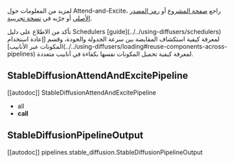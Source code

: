 لمزيد من المعلومات حول Attend-and-Excite، راجع [صفحة المشروع](https://attendandexcite.github.io/Attend-and-Excite/) أو [رمز المصدر الأصلي](https://github.com/AttendAndExcite/Attend-and-Excite) أو جرّبه في [نسخة تجريبية](https://huggingface.co/spaces/AttendAndExcite/Attend-and-Excite).

<Tip>
تأكد من الاطلاع على دليل Schedulers [guide](../../using-diffusers/schedulers) لمعرفة كيفية استكشاف المقايضة بين سرعة الجدولة والجودة، وقسم [إعادة استخدام المكونات عبر الأنابيب](../../using-diffusers/loading#reuse-components-across-pipelines) لمعرفة كيفية تحميل المكونات نفسها بكفاءة في أنابيب متعددة.
</Tip>

## StableDiffusionAttendAndExcitePipeline

[[autodoc]] StableDiffusionAttendAndExcitePipeline
- all
- __call__

## StableDiffusionPipelineOutput

[[autodoc]] pipelines.stable_diffusion.StableDiffusionPipelineOutput